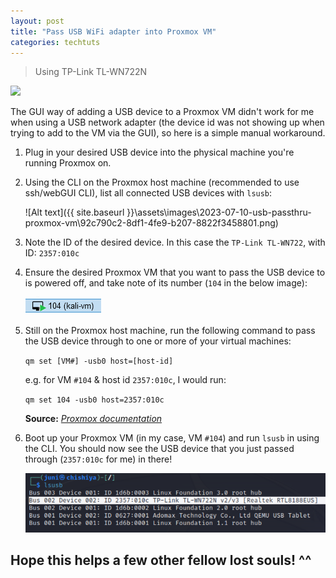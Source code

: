 ```yaml
---
layout: post
title: "Pass USB WiFi adapter into Proxmox VM"
categories: techtuts
---
```

> Using TP-Link TL-WN722N

<div class="centre-h2"> <img src="{{ site.baseurl }}\assets\images\2023-07-10-usb-passthru-proxmox-vm\51YRuNnOOxL._AC_UF894,1000_QL80_.jpg" width="200" height="auto"> </div>

The GUI way of adding a USB device to a Proxmox VM didn't work for me when using a USB network adapter (the device id was not showing up when trying to add to the VM via the GUI), so here is a simple manual workaround.

1. Plug in your desired USB device into the physical machine you're running Proxmox on.

2. Using the CLI on the Proxmox host machine (recommended to use ssh/webGUI CLI), list all connected USB devices with `lsusb`:

    ![Alt text]({{ site.baseurl }}\assets\images\2023-07-10-usb-passthru-proxmox-vm\92c790c2-8df1-4fe9-b207-8822f3458801.png)

3. Note the ID of the desired device. In this case the `TP-Link TL-WN722`, with ID: `2357:010c`

4. Ensure the desired Proxmox VM that you want to pass the USB device to is powered off, and take note of its number (`104` in the below image):

    ![Alt text](\assets\images\2023-07-10-usb-passthru-proxmox-vm\1198292a-3a93-4620-9c7f-27daa746d07e.png)

5. Still on the Proxmox host machine, run the following command to pass the USB device through to one or more of your virtual machines:

    `qm set [VM#] -usb0 host=[host-id]`

    e.g. for VM `#104` & host id `2357:010c`, I would run:

    `qm set 104 -usb0 host=2357:010c`

    **Source:** [*Proxmox documentation*](https://pve.proxmox.com/wiki/USB_Devices_in_Virtual_Machines)

6. Boot up your Proxmox VM (in my case, VM `#104`) and run `lsusb` in using the CLI. You should now see the USB device that you just passed through (`2357:010c` for me) in there!

    ![Alt text](\assets\images\2023-07-10-usb-passthru-proxmox-vm\649e3f6b-48ca-4f50-a9b8-7189d64a135b.png)

## Hope this helps a few other fellow lost souls! ^^